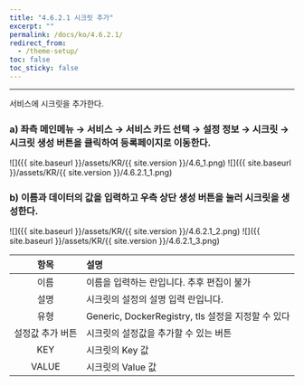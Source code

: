 ```yaml
---
title: "4.6.2.1 시크릿 추가"
excerpt: ""
permalink: /docs/ko/4.6.2.1/
redirect_from:
  - /theme-setup/
toc: false
toc_sticky: false
---
```


---
서비스에 시크릿을 추가한다.

### a\) 좌측 메인메뉴 → 서비스 → 서비스 카드 선택 → 설정 정보 → 시크릿 → 시크릿 생성 버튼을 클릭하여 등록페이지로 이동한다.
![]({{ site.baseurl }}/assets/KR/{{ site.version }}/4.6_1.png)
![]({{ site.baseurl }}/assets/KR/{{ site.version }}/4.6.2.1_1.png)

### b\) 이름과 데이터의 값을 입력하고 우측 상단 생성 버튼을 눌러 시크릿을 생성한다.
![]({{ site.baseurl }}/assets/KR/{{ site.version }}/4.6.2.1_2.png)
![]({{ site.baseurl }}/assets/KR/{{ site.version }}/4.6.2.1_3.png)

|  **항목**   | **설명**                   |
| :-------: | :----------------------- |
|    이름     | 이름을 입력하는 란입니다. 추후 편집이 불가 |
|    설명     | 시크릿의 설정의 설명 입력 란입니다.     |
|    유형     | Generic, DockerRegistry, tls 설정을 지정할 수 있다     |
| 설정값 추가 버튼 | 시크릿의 설정값을 추가할 수 있는 버튼    |
|    KEY    | 시크릿의 Key 값               |
|   VALUE   | 시크릿의 Value 값             |
